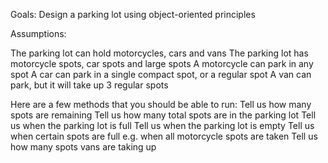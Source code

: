 Goals: Design a parking lot using object-oriented principles


Assumptions:

The parking lot can hold motorcycles, cars and vans
The parking lot has motorcycle spots, car spots and large spots
A motorcycle can park in any spot
A car can park in a single compact spot, or a regular spot
A van can park, but it will take up 3 regular spots

Here are a few methods that you should be able to run:
Tell us how many spots are remaining
Tell us how many total spots are in the parking lot
Tell us when the parking lot is full
Tell us when the parking lot is empty
Tell us when certain spots are full e.g. when all motorcycle spots are taken
Tell us how many spots vans are taking up
